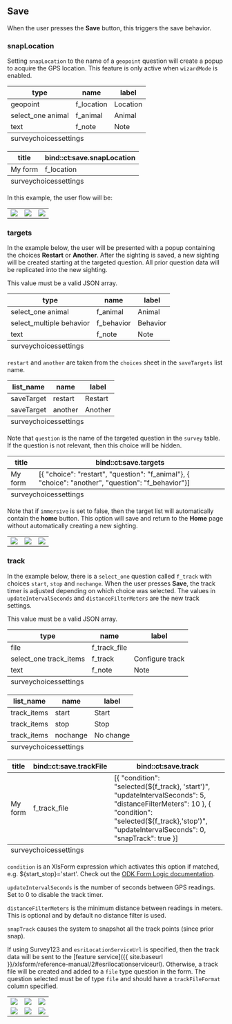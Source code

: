 ## Save
When the user presses the **Save** button, this triggers the save behavior.

### snapLocation

Setting `snapLocation` to the name of a `geopoint` question will create a popup to acquire the GPS location. This feature is only active when `wizardMode` is enabled.

<table class="xlsTable">
  <thead>
    <tr>
      <th>type</th>
      <th>name</th>
      <th>label</th>
    </tr>
  </thead>
  <tbody>
    <tr>
      <td>geopoint</td>
      <td>f_location</td>
      <td>Location</td>
    </tr>
    <tr>
      <td>select_one animal</td>
      <td>f_animal</td>
      <td>Animal</td>
    </tr>
    <tr>
      <td>text</td>
      <td>f_note</td>
      <td>Note</td>
    </tr>
  </tbody>
  <tfoot>
    <tr>
      <td class="sheets" colspan="3"><span class="active">survey</span><span>choices</span><span>settings</span></td>
    </tr>
  </tfoot>
</table>

<table class="xlsTable">
  <thead>
    <tr>
      <th>title</th>
      <th>bind::ct:save.snapLocation</th>
    </tr>
  </thead>
  <tbody>
    <tr>
      <td>My form</td>
      <td>f_location</td>
    </tr>
  </tbody>
  <tfoot>
    <tr>
      <td class="sheets" colspan="3"><span>survey</span><span>choices</span><span class="active">settings</span></td>
    </tr>
  </tfoot>
</table>

In this example, the user flow will be:
<table>
<tr>
<td><img src="{{ site.baseurl }}/assets/xlsform/refman-snapLocation-1.png" /></td>
<td><img src="{{ site.baseurl }}/assets/xlsform/refman-snapLocation-2.png" /></td>
<td><img src="{{ site.baseurl }}/assets/xlsform/refman-snapLocation-3.png" /></td>
</tr>
</table>

### targets
In the example below, the user will be presented with a popup containing the choices **Restart** or **Another**. After the sighting is saved, a new sighting will be created starting at the targeted question. All prior question data will be replicated into the new sighting.

This value must be a valid JSON array.

<table class="xlsTable">
  <thead>
    <tr>
      <th>type</th>
      <th>name</th>
      <th>label</th>
    </tr>
  </thead>
  <tbody>
    <tr>
      <td>select_one animal</td>
      <td>f_animal</td>
      <td>Animal</td>
    </tr>
    <tr>
      <td>select_multiple behavior</td>
      <td>f_behavior</td>
      <td>Behavior</td>
    </tr>
    <tr>
      <td>text</td>
      <td>f_note</td>
      <td>Note</td>
    </tr>        
  </tbody>
  <tfoot>
    <tr>
      <td class="sheets" colspan="3"><span class="active">survey</span><span>choices</span><span>settings</span></td>
    </tr>
  </tfoot>
</table>

`restart` and `another` are taken from the `choices` sheet in the `saveTargets` list name.

<table class="xlsTable">
  <thead>
    <tr>
      <th>list_name</th>
      <th>name</th>
      <th>label</th>
    </tr>
  </thead>
  <tbody>
    <tr>
      <td>saveTarget</td>
      <td>restart</td>
      <td>Restart</td>
    </tr>
    <tr>
      <td>saveTarget</td>
      <td>another</td>
      <td>Another</td>
    </tr>
  </tbody>
  <tfoot>
    <tr>
      <td class="sheets" colspan="3"><span>survey</span><span class="active">choices</span><span>settings</span></td>
    </tr>
  </tfoot>
</table>

Note that `question` is the name of the targeted question in the `survey` table. If the question is not relevant, then this choice will be hidden.

<table class="xlsTable">
  <thead>
    <tr>
      <th>title</th>
      <th>bind::ct:save.targets</th>
    </tr>
  </thead>
  <tbody>
    <tr>
      <td>My form</td>
      <td>[{ "choice": "restart", "question": "f_animal"}, { "choice": "another", "question": "f_behavior"}]</td>
    </tr>
  </tbody>
  <tfoot>
    <tr>
      <td class="sheets" colspan="3"><span>survey</span><span>choices</span><span class="active">settings</span></td>
    </tr>
  </tfoot>
</table>

Note that if `immersive` is set to false, then the target list will automatically contain the **home** button. This option will save and return to the **Home** page without automatically creating a new sighting.

<table>
<tr>
<td><img src="{{ site.baseurl }}/assets/xlsform/refman-saveTarget-1.png" /></td>
<td><img src="{{ site.baseurl }}/assets/xlsform/refman-saveTarget-2.png" /></td>
<td><img src="{{ site.baseurl }}/assets/xlsform/refman-saveTarget-3.png" /></td>
</tr>
</table>

### track
In the example below, there is a `select_one` question called `f_track` with choices `start`, `stop` and `nochange`. When the user presses **Save**, the track timer is adjusted depending on which choice was selected. The values in `updateIntervalSeconds` and `distanceFilterMeters` are the new track settings.

This value must be a valid JSON array.

<table class="xlsTable">
  <thead>
    <tr>
      <th>type</th>
      <th>name</th>
      <th>label</th>
    </tr>
  </thead>
  <tbody>
    <tr>
      <td>file</td>
      <td>f_track_file</td>
      <td></td>
    </tr>
    <tr>
      <td>select_one track_items</td>
      <td>f_track</td>
      <td>Configure track</td>
    </tr>
    <tr>
      <td>text</td>
      <td>f_note</td>
      <td>Note</td>
    </tr>
  </tbody>
  <tfoot>
    <tr>
      <td class="sheets" colspan="3"><span class="active">survey</span><span>choices</span><span>settings</span></td>
    </tr>
  </tfoot>
</table>

<table class="xlsTable">
  <thead>
    <tr>
      <th>list_name</th>
      <th>name</th>
      <th>label</th>
    </tr>
  </thead>
  <tbody>
    <tr>
      <td>track_items</td>
      <td>start</td>
      <td>Start</td>
    </tr>
    <tr>
      <td>track_items</td>
      <td>stop</td>
      <td>Stop</td>
    </tr>
    <tr>
      <td>track_items</td>
      <td>nochange</td>
      <td>No change</td>
    </tr>
  </tbody>
  <tfoot>
    <tr>
      <td class="sheets" colspan="3"><span>survey</span><span class="active">choices</span><span>settings</span></td>
    </tr>
  </tfoot>
</table>

<table class="xlsTable">
  <thead>
    <tr>
      <th>title</th>
      <th>bind::ct:save.trackFile</th>
      <th>bind::ct:save.track</th>
    </tr>
  </thead>
  <tbody>
    <tr>
      <td>My form</td>
      <td>f_track_file</td>
      <td>[{ "condition": "selected(${f_track}, 'start')", "updateIntervalSeconds": 5, "distanceFilterMeters": 10 }, { "condition": "selected(${f_track},'stop')", "updateIntervalSeconds": 0, "snapTrack": true }]</td>
    </tr>
  </tbody>
  <tfoot>
    <tr>
      <td class="sheets" colspan="3"><span>survey</span><span>choices</span><span class="active">settings</span></td>
    </tr>
  </tfoot>
</table>

`condition` is an XlsForm expression which activates this option if matched, e.g. ${start_stop}='start'. Check out the [ODK Form Logic documentation](https://docs.getodk.org/form-logic/).

`updateIntervalSeconds` is the number of seconds between GPS readings. Set to 0 to disable the track timer.

`distanceFilterMeters` is the minimum distance between readings in meters. This is optional and by default no distance filter is used.

`snapTrack` causes the system to snapshot all the track points (since prior snap). 

If using Survey123 and `esriLocationServiceUrl` is specified, then the track data will be sent to the [feature service]({{ site.baseurl }}/xlsform/reference-manual/2#esrilocationserviceurl). Otherwise, a track file will be created and added to a `file` type question in the form. The question selected must be of type `file` and should have a `trackFileFormat` column specified. 

<table>
<tr>
<td><img src="{{ site.baseurl }}/assets/xlsform/refman-saveTrack-1.png" /></td>
<td><img src="{{ site.baseurl }}/assets/xlsform/refman-saveTrack-2.png" /></td>
<td><img src="{{ site.baseurl }}/assets/xlsform/refman-saveTrack-3.png" /></td>
</tr>
<tr>
<td><img src="{{ site.baseurl }}/assets/xlsform/refman-saveTrack-4.png" /></td>
<td><img src="{{ site.baseurl }}/assets/xlsform/refman-saveTrack-5.png" /></td>
<td><img src="{{ site.baseurl }}/assets/xlsform/refman-saveTrack-6.png" /></td>
</tr>
</table>
